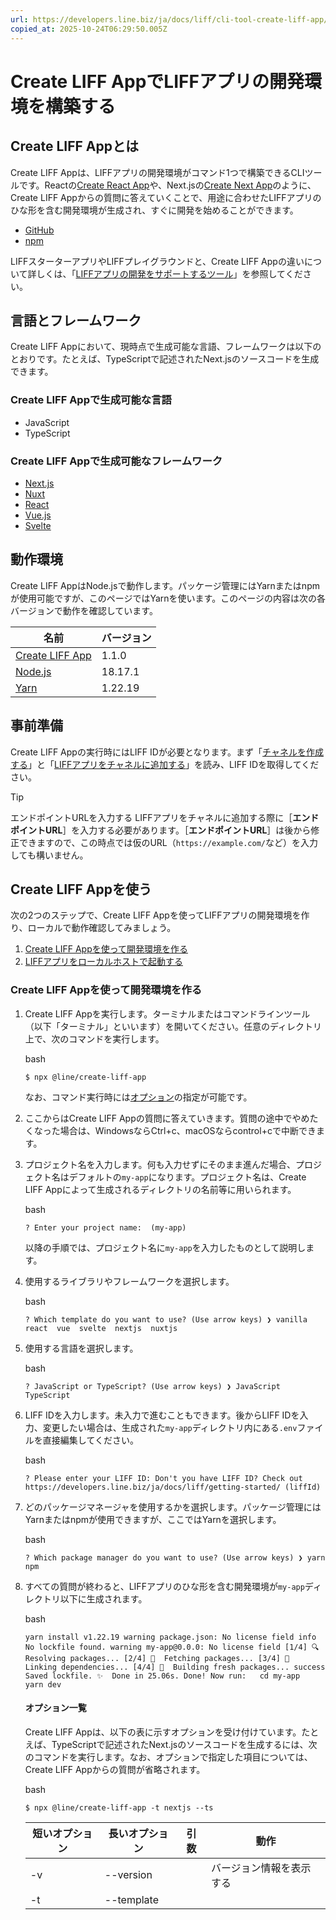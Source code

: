 ```yaml
---
url: https://developers.line.biz/ja/docs/liff/cli-tool-create-liff-app/
copied_at: 2025-10-24T06:29:50.005Z
---
```

# Create LIFF AppでLIFFアプリの開発環境を構築する

## Create LIFF Appとは

Create LIFF Appは、LIFFアプリの開発環境がコマンド1つで構築できるCLIツールです。Reactの[Create React App](https://github.com/facebook/create-react-app)や、Next.jsの[Create Next App](https://nextjs.org/docs/pages/api-reference/cli/create-next-app)のように、Create LIFF Appからの質問に答えていくことで、用途に合わせたLIFFアプリのひな形を含む開発環境が生成され、すぐに開発を始めることができます。

*   [GitHub](https://github.com/line/create-liff-app)
*   [npm](https://www.npmjs.com/package/@line/create-liff-app)

LIFFスターターアプリやLIFFプレイグラウンドと、Create LIFF Appの違いについて詳しくは、「[LIFFアプリの開発をサポートするツール](https://developers.line.biz/ja/docs/liff/overview/#support-tool)」を参照してください。

## 言語とフレームワーク

Create LIFF Appにおいて、現時点で生成可能な言語、フレームワークは以下のとおりです。たとえば、TypeScriptで記述されたNext.jsのソースコードを生成できます。

### Create LIFF Appで生成可能な言語

*   JavaScript
*   TypeScript

### Create LIFF Appで生成可能なフレームワーク

*   [Next.js](https://nextjs.org/)
*   [Nuxt](https://nuxt.com/)
*   [React](https://ja.reactjs.org/)
*   [Vue.js](https://ja.vuejs.org/)
*   [Svelte](https://svelte.dev/)

## 動作環境

Create LIFF AppはNode.jsで動作します。パッケージ管理にはYarnまたはnpmが使用可能ですが、このページではYarnを使います。このページの内容は次の各バージョンで動作を確認しています。

| 名前 | バージョン |
| --- | --- |
| [Create LIFF App](https://github.com/line/create-liff-app) | 1.1.0 |
| [Node.js](https://nodejs.org/en) | 18.17.1 |
| [Yarn](https://yarnpkg.com/) | 1.22.19 |

## 事前準備

Create LIFF Appの実行時にはLIFF IDが必要となります。まず「[チャネルを作成する](https://developers.line.biz/ja/docs/liff/getting-started/)」と「[LIFFアプリをチャネルに追加する](https://developers.line.biz/ja/docs/liff/registering-liff-apps/)」を読み、LIFF IDを取得してください。

> [!TIP]
> エンドポイントURLを入力する
> LIFFアプリをチャネルに追加する際に［**エンドポイントURL**］を入力する必要があります。［**エンドポイントURL**］は後から修正できますので、この時点では仮のURL（`https://example.com/`など）を入力しても構いません。

## Create LIFF Appを使う

次の2つのステップで、Create LIFF Appを使ってLIFFアプリの開発環境を作り、ローカルで動作確認してみましょう。

1.  [Create LIFF Appを使って開発環境を作る](#create-a-dev-env-using-liff-app)
2.  [LIFFアプリをローカルホストで起動する](#start-the-liff-app-on-the-localhost)

### Create LIFF Appを使って開発環境を作る

1.  Create LIFF Appを実行します。ターミナルまたはコマンドラインツール（以下「ターミナル」といいます）を開いてください。任意のディレクトリ上で、次のコマンドを実行します。
    
    bash
    
    `$ npx @line/create-liff-app`
    
      
    なお、コマンド実行時には[オプション](#options)の指定が可能です。
2.  ここからはCreate LIFF Appの質問に答えていきます。質問の途中でやめたくなった場合は、WindowsならCtrl+c、macOSならcontrol+cで中断できます。
3.  プロジェクト名を入力します。何も入力せずにそのまま進んだ場合、プロジェクト名はデフォルトの`my-app`になります。プロジェクト名は、Create LIFF Appによって生成されるディレクトリの名前等に用いられます。
    
    bash
    
    `? Enter your project name:  (my-app)`
    
      
    以降の手順では、プロジェクト名に`my-app`を入力したものとして説明します。
4.  使用するライブラリやフレームワークを選択します。
    
    bash
    
    `? Which template do you want to use? (Use arrow keys) ❯ vanilla   react  vue  svelte  nextjs  nuxtjs`
    
5.  使用する言語を選択します。
    
    bash
    
    `? JavaScript or TypeScript? (Use arrow keys) ❯ JavaScript   TypeScript`
    
6.  LIFF IDを入力します。未入力で進むこともできます。後からLIFF IDを入力、変更したい場合は、生成された`my-app`ディレクトリ内にある`.env`ファイルを直接編集してください。
    
    bash
    
    `? Please enter your LIFF ID: Don't you have LIFF ID? Check out https://developers.line.biz/ja/docs/liff/getting-started/ (liffId)`
    
7.  どのパッケージマネージャを使用するかを選択します。パッケージ管理にはYarnまたはnpmが使用できますが、ここではYarnを選択します。
    
    bash
    
    `? Which package manager do you want to use? (Use arrow keys) ❯ yarn   npm`
    
8.  すべての質問が終わると、LIFFアプリのひな形を含む開発環境が`my-app`ディレクトリ以下に生成されます。
    
    bash
    
    `yarn install v1.22.19 warning package.json: No license field info No lockfile found. warning my-app@0.0.0: No license field [1/4] 🔍  Resolving packages... [2/4] 🚚  Fetching packages... [3/4] 🔗  Linking dependencies... [4/4] 🔨  Building fresh packages... success Saved lockfile. ✨  Done in 25.06s. Done! Now run:   cd my-app  yarn dev`
    
    #### オプション一覧
    
      
    Create LIFF Appは、以下の表に示すオプションを受け付けています。たとえば、TypeScriptで記述されたNext.jsのソースコードを生成するには、次のコマンドを実行します。なお、オプションで指定した項目については、Create LIFF Appからの質問が省略されます。
    
    bash
    
    `$ npx @line/create-liff-app -t nextjs --ts`
    
    | 短いオプション | 長いオプション | 引数 | 動作 |
    | --- | --- | --- | --- |
    | \-v | \--version |  | バージョン情報を表示する |
    | \-t | \--template | <template> | テンプレートを指定する<br/>引数の選択肢：`vanilla`、`react`、`vue`、`svelte`、`nextjs`、`nuxtjs` |
    | \-l | \--liffid | <liff id> | LIFF IDを指定する |
    | \--js | \--javascript |  | JavaScriptで記述されたソースコードを生成する |
    | \--ts | \--typescript |  | TypeScriptで記述されたソースコードを生成する |
    | \--npm | \--use-npm |  | パッケージマネージャにnpmを使用する |
    | \--yarn | \--use-yarn |  | パッケージマネージャにYarnを使用する |
    | \-h | \--help |  | コマンドのヘルプを表示する |
    

### LIFFアプリをローカルホストで起動する

1.  生成されたLIFFアプリを早速ローカルホストで起動してみましょう。LIFFアプリを起動するには、`yarn dev`コマンドを実行します。以下のようなメッセージが表示されて、ターミナルの画面出力が止まったら、ローカルサーバーでLIFFアプリが起動しています。
    
    bash
    
    ``$ yarn dev yarn run v1.22.19 warning package.json: No license field $ vite   vite v2.9.13 dev server running at:   > Local: http://localhost:3000/  > Network: use `--host` to expose   ready in 170ms.``
    
2.  ターミナルに表示されたURL（vanilla JavaScriptの場合は`http://localhost:3000`）にブラウザでアクセスすると、次のように`LIFF init succeeded.`というメッセージを含む画面が表示されます。  
    ![成功](https://developers.line.biz/media/liff/cli-tool-create-liff-app/create-liff-app-success.png)  
    LIFF IDを設定していない場合は、次のように`LIFF init failed.`というメッセージを含む画面が表示されます。生成された`my-app`ディレクトリ内にある`.env`ファイルにLIFF IDを書いて、ローカルサーバーを再起動してください。  
    ![失敗](https://developers.line.biz/media/liff/cli-tool-create-liff-app/create-liff-app-failed.png)
3.  ブラウザでLIFFアプリの起動を確認できたら、WindowsならCtrl+c、macOSならcontrol+cでローカルサーバーを停止します。

## 次のステップ

これでLIFFアプリを開発する準備ができました。

なおLINE上でLIFFアプリの動作を確認するには、生成されたLIFFアプリをNetlifyなど任意のサーバーにデプロイした上で、URLを［**エンドポイントURL**］に設定します。Netlifyへのデプロイ方法やLINE上での動作確認方法は、このページでは解説しません。LIFFスターターアプリの[サーバーへのデプロイ](https://developers.line.biz/ja/docs/liff/trying-liff-app/#deploy-to-server)を参考にしてください。

実際の開発を行う際は、「[LIFFアプリを開発する](https://developers.line.biz/ja/docs/liff/developing-liff-apps/)」を参照してください。

html pre.shiki code .sQhOw, html code.shiki .sQhOw{--shiki-default:#FFA657}html pre.shiki code .s9uIt, html code.shiki .s9uIt{--shiki-default:#A5D6FF}html .default .shiki span {color: var(--shiki-default);background: var(--shiki-default-bg);font-style: var(--shiki-default-font-style);font-weight: var(--shiki-default-font-weight);text-decoration: var(--shiki-default-text-decoration);}html .shiki span {color: var(--shiki-default);background: var(--shiki-default-bg);font-style: var(--shiki-default-font-style);font-weight: var(--shiki-default-font-weight);text-decoration: var(--shiki-default-text-decoration);}html pre.shiki code .suJrU, html code.shiki .suJrU{--shiki-default:#FF7B72}html pre.shiki code .sZEs4, html code.shiki .sZEs4{--shiki-default:#E6EDF3}html pre.shiki code .sFSAA, html code.shiki .sFSAA{--shiki-default:#79C0FF}